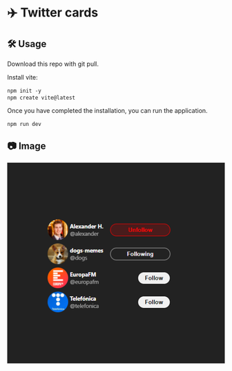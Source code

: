 # ✈️ Twitter cards

## 🛠️ Usage
Download this repo with git pull.

Install vite:
```
npm init -y
npm create vite@latest
```

Once you have completed the installation, you can run the application.
```
npm run dev
```
## 📷 Image
![Capture](/03-Twitter-cards/public/Captura.PNG)